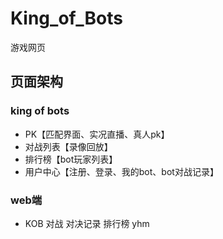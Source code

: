 # King_of_Bots
游戏网页
## 页面架构
### king of bots
- PK【匹配界面、实况直播、真人pk】
- 对战列表【录像回放】
- 排行榜【bot玩家列表】
- 用户中心【注册、登录、我的bot、bot对战记录】

### web端

- KOB 对战      对决记录      排行榜             yhm


